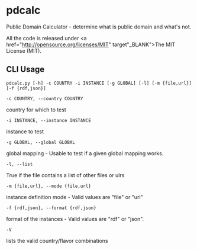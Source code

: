 pdcalc
======

Public Domain Calculator - determine what is public domain and what's not.

All the code is released under <a href="http://opensource.org/licenses/MIT" target"_BLANK">The MIT License (MIT)<a>.

CLI Usage
---------

`pdcalc.py [-h] -c COUNTRY -i INSTANCE [-g GLOBAL] [-l] [-m {file,url}] [-f {rdf,json}]`

    -c COUNTRY, --country COUNTRY

country for which to test

    -i INSTANCE, --instance INSTANCE 

instance to test

    -g GLOBAL, --global GLOBAL
    
global mapping - Usable to test if a given global mapping works.

    -l, --list

True if the file contains a list of other files or ulrs

    -m {file,url}, --mode {file,url}

instance definition mode - Valid values are "file" or "url"

    -f {rdf,json}, --format {rdf,json}

format of the instances - Valid values are "rdf" or "json".
    
    -V 

lists the valid country/flavor combinations
